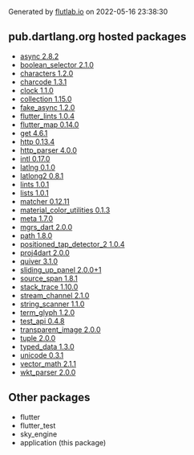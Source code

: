 Generated by [flutlab.io](https://flutlab.io) on 2022-05-16 23:38:30


## pub.dartlang.org hosted packages

 - [async 2.8.2](https://pub.dartlang.org/packages/async/versions/2.8.2)
 - [boolean_selector 2.1.0](https://pub.dartlang.org/packages/boolean_selector/versions/2.1.0)
 - [characters 1.2.0](https://pub.dartlang.org/packages/characters/versions/1.2.0)
 - [charcode 1.3.1](https://pub.dartlang.org/packages/charcode/versions/1.3.1)
 - [clock 1.1.0](https://pub.dartlang.org/packages/clock/versions/1.1.0)
 - [collection 1.15.0](https://pub.dartlang.org/packages/collection/versions/1.15.0)
 - [fake_async 1.2.0](https://pub.dartlang.org/packages/fake_async/versions/1.2.0)
 - [flutter_lints 1.0.4](https://pub.dartlang.org/packages/flutter_lints/versions/1.0.4)
 - [flutter_map 0.14.0](https://pub.dartlang.org/packages/flutter_map/versions/0.14.0)
 - [get 4.6.1](https://pub.dartlang.org/packages/get/versions/4.6.1)
 - [http 0.13.4](https://pub.dartlang.org/packages/http/versions/0.13.4)
 - [http_parser 4.0.0](https://pub.dartlang.org/packages/http_parser/versions/4.0.0)
 - [intl 0.17.0](https://pub.dartlang.org/packages/intl/versions/0.17.0)
 - [latlng 0.1.0](https://pub.dartlang.org/packages/latlng/versions/0.1.0)
 - [latlong2 0.8.1](https://pub.dartlang.org/packages/latlong2/versions/0.8.1)
 - [lints 1.0.1](https://pub.dartlang.org/packages/lints/versions/1.0.1)
 - [lists 1.0.1](https://pub.dartlang.org/packages/lists/versions/1.0.1)
 - [matcher 0.12.11](https://pub.dartlang.org/packages/matcher/versions/0.12.11)
 - [material_color_utilities 0.1.3](https://pub.dartlang.org/packages/material_color_utilities/versions/0.1.3)
 - [meta 1.7.0](https://pub.dartlang.org/packages/meta/versions/1.7.0)
 - [mgrs_dart 2.0.0](https://pub.dartlang.org/packages/mgrs_dart/versions/2.0.0)
 - [path 1.8.0](https://pub.dartlang.org/packages/path/versions/1.8.0)
 - [positioned_tap_detector_2 1.0.4](https://pub.dartlang.org/packages/positioned_tap_detector_2/versions/1.0.4)
 - [proj4dart 2.0.0](https://pub.dartlang.org/packages/proj4dart/versions/2.0.0)
 - [quiver 3.1.0](https://pub.dartlang.org/packages/quiver/versions/3.1.0)
 - [sliding_up_panel 2.0.0+1](https://pub.dartlang.org/packages/sliding_up_panel/versions/2.0.0+1)
 - [source_span 1.8.1](https://pub.dartlang.org/packages/source_span/versions/1.8.1)
 - [stack_trace 1.10.0](https://pub.dartlang.org/packages/stack_trace/versions/1.10.0)
 - [stream_channel 2.1.0](https://pub.dartlang.org/packages/stream_channel/versions/2.1.0)
 - [string_scanner 1.1.0](https://pub.dartlang.org/packages/string_scanner/versions/1.1.0)
 - [term_glyph 1.2.0](https://pub.dartlang.org/packages/term_glyph/versions/1.2.0)
 - [test_api 0.4.8](https://pub.dartlang.org/packages/test_api/versions/0.4.8)
 - [transparent_image 2.0.0](https://pub.dartlang.org/packages/transparent_image/versions/2.0.0)
 - [tuple 2.0.0](https://pub.dartlang.org/packages/tuple/versions/2.0.0)
 - [typed_data 1.3.0](https://pub.dartlang.org/packages/typed_data/versions/1.3.0)
 - [unicode 0.3.1](https://pub.dartlang.org/packages/unicode/versions/0.3.1)
 - [vector_math 2.1.1](https://pub.dartlang.org/packages/vector_math/versions/2.1.1)
 - [wkt_parser 2.0.0](https://pub.dartlang.org/packages/wkt_parser/versions/2.0.0)

## Other packages

 - flutter
 - flutter_test
 - sky_engine
 - application (this package)

